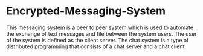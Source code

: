 # Encrypted-Messaging-System
This messaging system is a peer to peer system which is used to automate the exchange of text  messages and file between the system users. The user of the system is defined as the client server. The chat system is a type of distributed programming that consists of a chat server and a chat client.
